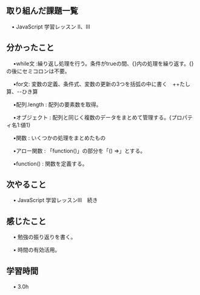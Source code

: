 ## 取り組んだ課題一覧
    
 　• JavaScript 学習レッスン Ⅱ、Ⅲ
　

## 分かったこと
　 •while文 :繰り返し処理を行う。条件がtrueの間、{}内の処理を繰り返す。{}の後にセミコロンは不要。

　 •for文: 変数の定義、条件式、変数の更新の3つを括弧の中に書く　++たし算、--ひき算

　 •配列.length : 配列の要素数を取得。

　 •オブジェクト : 配列と同じく複数のデータをまとめて管理する。{プロパティ名1:値1}

　 •関数 : いくつかの処理をまとめたもの

　 •アロー関数 : 「function()」の部分を「() =>」とする。

　 •function() : 関数を定義する。

## 次やること　

　 • JavaScript 学習レッスンⅢ　続き

## 感じたこと

　 • 勉強の振り返りを書く。

　 • 時間の有効活用。

## 学習時間

　 • 3.0h